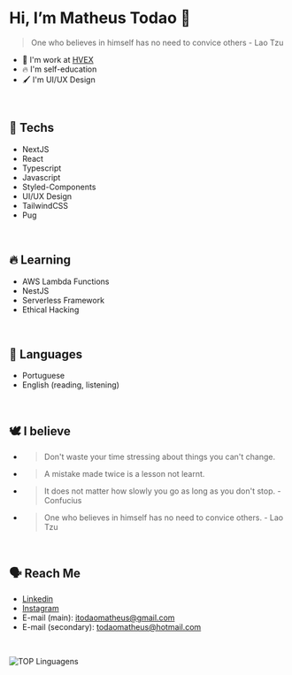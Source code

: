 # Hi, I’m Matheus Todao 👋
> One who believes in himself has no need to convice others - Lao Tzu
- 🥇 I'm work at [HVEX](https://hvex.com.br)
- 🔥 I'm self-education
- 🖌️ I'm UI/UX Design
<br />

## 👾 Techs
- NextJS
- React
- Typescript
- Javascript
- Styled-Components
- UI/UX Design
- TailwindCSS
- Pug

<br />

## 🔥 Learning
- AWS Lambda Functions
- NestJS
- Serverless Framework
- Ethical Hacking

<br />

## 🎌 Languages
- Portuguese
- English (reading, listening)

<br />

## 🕊️ I believe
- > Don't waste your time stressing about things you can't change.
- > A mistake made twice is a lesson not learnt.
- > It does not matter how slowly you go as long as you don't stop. - Confucius
- > One who believes in himself has no need to convice others. - Lao Tzu

<br />

## 🗣️ Reach Me
- [Linkedin](https://linkedin.com/in/matheustodao)
- [Instagram](https://instagram.com/matheustodao)
- E-mail (main): itodaomatheus@gmail.com
- E-mail (secondary): todaomatheus@hotmail.com

<br />

![TOP Linguagens](https://github-readme-stats.vercel.app/api/top-langs/?username=matheustodao&layout=compact&theme=dracula)
